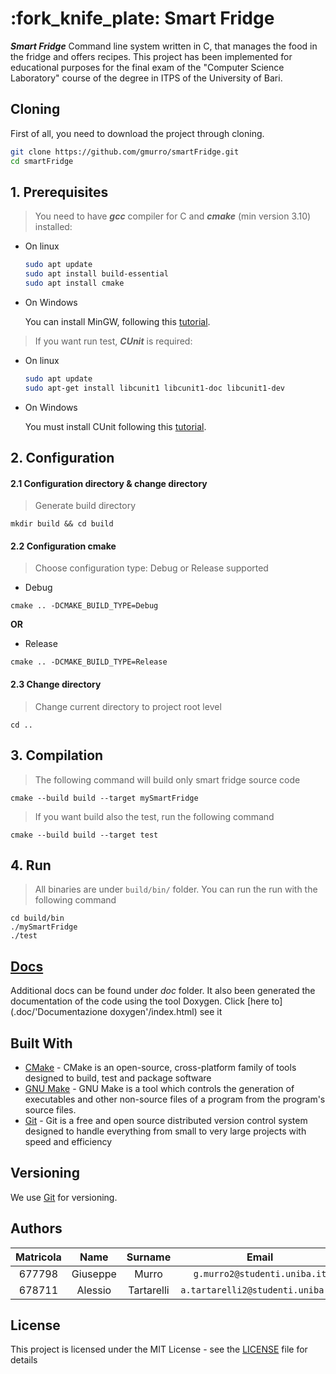 # :fork_knife_plate: Smart Fridge


**_Smart Fridge_** Command line system written in C, that manages the food in the fridge and offers recipes.
This project has been implemented for educational purposes for the final exam of the "Computer Science Laboratory" course of the degree in ITPS of the University of Bari.



## Cloning

First of all, you need to download the project through cloning.

```sh
git clone https://github.com/gmurro/smartFridge.git
cd smartFridge
```

## **1. Prerequisites**

> You need to have **_gcc_** compiler for C and **_cmake_** (min version 3.10) installed:
   - On linux
   
     ```sh
     sudo apt update
     sudo apt install build-essential
     sudo apt install cmake
     ```

   - On Windows

     You can install MinGW, following this [tutorial](http://collab.di.uniba.it/fabio/guide/guida-installazione-e-configurazione-ambiente-di-sviluppo-eclipse-cdt-cunit-windows/).

> If you want run test, **_CUnit_** is required:
   - On linux
     ```sh
     sudo apt update
     sudo apt-get install libcunit1 libcunit1-doc libcunit1-dev
     ```
   - On Windows
  
       You must install CUnit following this [tutorial](http://collab.di.uniba.it/fabio/guide/guida-installazione-e-configurazione-ambiente-di-sviluppo-eclipse-cdt-cunit-windows/).

## **2. Configuration**
#### 2.1 Configuration directory & change directory

> Generate build directory

```console
mkdir build && cd build
```



#### 2.2 Configuration cmake

> Choose configuration type: Debug or Release supported

- Debug

```console
cmake .. -DCMAKE_BUILD_TYPE=Debug
```

**OR**

- Release

```console
cmake .. -DCMAKE_BUILD_TYPE=Release
```


#### 2.3 Change directory

> Change current directory to project root level

```console
cd ..
```

## **3. Compilation**

> The following command will build only smart fridge source code

```console
cmake --build build --target mySmartFridge
```

> If you want build also the test, run the following command

```console
cmake --build build --target test
```

## **4. Run**

> All binaries are under `build/bin/` folder. You can run the run with the following command

```console
cd build/bin
./mySmartFridge
./test
```


## [Docs](./doc/Documentazione.pdf)
Additional docs can be found under _doc_ folder.
It also been generated the documentation of the code using the tool Doxygen. Click [here to](.doc/'Documentazione doxygen'/index.html) see it


## Built With

- [CMake](https://cmake.org) - CMake is an open-source, cross-platform family of tools designed to build, test and package software
- [GNU Make](https://www.gnu.org/software/make/) - GNU Make is a tool which controls the generation of executables and other non-source files of a program from the program's source files.
- [Git](https://git-scm.com) - Git is a free and open source distributed version control system designed to handle everything from small to very large projects with speed and efficiency


## Versioning

We use [Git](https://git-scm.com) for versioning.


## Authors

| Matricola |  Name     |  Surname   |     Email                              |    Username      |
| :-------: | :-------: | :--------: | :------------------------------------: | :--------------: |
|  677798   | Giuseppe  | Murro      | `g.murro2@studenti.uniba.it`           | [_gmurro_](https://github.com/gmurro)         |
|  678711   | Alessio   | Tartarelli | `a.tartarelli2@studenti.uniba.it `     | [_0bugFound_](https://github.com/0bugFound) |




## License

This project is licensed under the MIT License - see the [LICENSE](LICENSE) file for details

